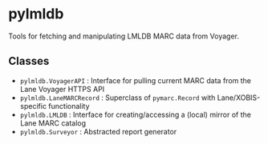 # pylmldb

Tools for fetching and manipulating LMLDB MARC data from Voyager.

## Classes

* `pylmldb.VoyagerAPI` : Interface for pulling current MARC data from the Lane Voyager HTTPS API
* `pylmldb.LaneMARCRecord` : Superclass of `pymarc.Record` with Lane/XOBIS-specific functionality
* `pylmldb.LMLDB` : Interface for creating/accessing a (local) mirror of the Lane MARC catalog
* `pylmldb.Surveyor` : Abstracted report generator